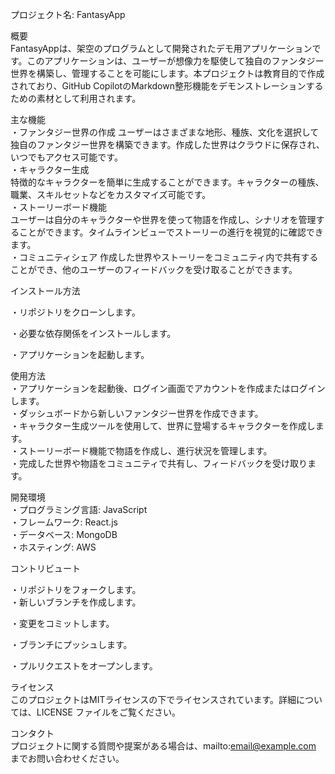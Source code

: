 プロジェクト名: FantasyApp  
   
概要     
FantasyAppは、架空のプログラムとして開発されたデモ用アプリケーションです。このアプリケーションは、ユーザーが想像力を駆使して独自のファンタジー世界を構築し、管理することを可能にします。本プロジェクトは教育目的で作成されており、GitHub CopilotのMarkdown整形機能をデモンストレーションするための素材として利用されます。  
   
主な機能  
・ファンタジー世界の作成
   ユーザーはさまざまな地形、種族、文化を選択して独自のファンタジー世界を構築できます。作成した世界はクラウドに保存され、いつでもアクセス可能です。  
・キャラクター生成  
   特徴的なキャラクターを簡単に生成することができます。キャラクターの種族、職業、スキルセットなどをカスタマイズ可能です。  
・ストーリーボード機能    
   ユーザーは自分のキャラクターや世界を使って物語を作成し、シナリオを管理することができます。タイムラインビューでストーリーの進行を視覚的に確認できます。  
・コミュニティシェア
   作成した世界やストーリーをコミュニティ内で共有することができ、他のユーザーのフィードバックを受け取ることができます。  
   
インストール方法  
   
・リポジトリをクローンします。  

・必要な依存関係をインストールします。  

・アプリケーションを起動します。  

   
使用方法   
・アプリケーションを起動後、ログイン画面でアカウントを作成またはログインします。  
・ダッシュボードから新しいファンタジー世界を作成できます。  
・キャラクター生成ツールを使用して、世界に登場するキャラクターを作成します。  
・ストーリーボード機能で物語を作成し、進行状況を管理します。  
・完成した世界や物語をコミュニティで共有し、フィードバックを受け取ります。  
   
開発環境  
・プログラミング言語: JavaScript  
・フレームワーク: React.js  
・データベース: MongoDB  
・ホスティング: AWS  
   
コントリビュート  
   
・リポジトリをフォークします。  
・新しいブランチを作成します。  

・変更をコミットします。  

・ブランチにプッシュします。  

・プルリクエストをオープンします。  
   
ライセンス  
このプロジェクトはMITライセンスの下でライセンスされています。詳細については、LICENSE ファイルをご覧ください。  
   
コンタクト  
プロジェクトに関する質問や提案がある場合は、mailto:email@example.com までお問い合わせください。  
  

